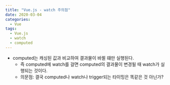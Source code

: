 ```yaml
---
title: "Vue.js - watch 주의점"
date: 2020-03-04
categories: 
  - Vue
tags:
  - Vue.js
  - watch
  - computed
---
```


- computed는 캐싱된 값과 비교하여 결과물이 바뀔 떄만 실행된다.
    - 즉 computed에 watch를 걸면 computed의 결과물이 변경될 때 watch가 실행되는 것이다.
    - 의문점: 결국 computed나 watch나 trigger되는 타이밍은 똑같은 것 아닌가?

